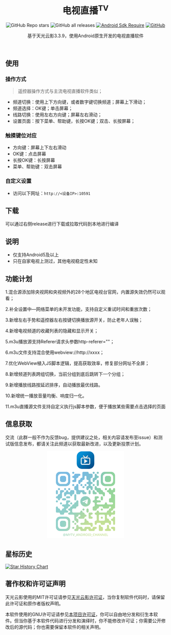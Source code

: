 <div align="center">
    <h1>电视直播<sup>TV</sup></h1>
<div align="center">


![GitHub Repo stars](https://img.shields.io/github/stars/mytv-android/mytv-android)
![GitHub all releases](https://img.shields.io/github/downloads/mytv-android/mytv-android/total)
[![Android Sdk Require](https://img.shields.io/badge/Android-5.0%2B-informational?logo=android)](https://apilevels.com/#:~:text=Jetpack%20Compose%20requires%20a%20minSdk%20of%2021%20or%20higher)
[![GitHub](https://img.shields.io/github/license/mytv-android/mytv-android)](https://github.com/mytv-android/mytv-android)

</div>
    <p>基于天光云影3.3.9，使用Android原生开发的电视直播软件</p>

<!-- <img src="./screenshots/Screenshot_dashboard.png" width="96%"/> -->
<br/>
<!-- <img src="./screenshots/Screenshot_channels.png" width="48%"/>
<img src="./screenshots/Screenshot_search.png" width="48%"/> -->
</div>

## 使用

### 操作方式

> 遥控器操作方式与主流电视直播软件类似；

- 频道切换：使用上下方向键，或者数字键切换频道；屏幕上下滑动；
- 频道选择：OK键；单击屏幕；
- 线路切换：使用左右方向键；屏幕左右滑动；
- 设置页面：按下菜单、帮助键，长按OK键；双击、长按屏幕；

### 触摸键位对应

- 方向键：屏幕上下左右滑动
- OK键：点击屏幕
- 长按OK键：长按屏幕
- 菜单、帮助键：双击屏幕

### 自定义设置

- 访问以下网址：`http://<设备IP>:10591`

## 下载

可以通过右侧release进行下载或拉取代码到本地进行编译

## 说明

- 仅支持Android5及以上
- 只在自家电视上测过，其他电视稳定性未知

## 功能计划

1.混合源添加除央视网和央视频外的28个地区电视台官网，内置源失效仍然可以观看；

2.补全设置中—网络菜单的未开发功能，支持自定义重试时间和重放次数；

3.新增左右手势和遥控器左右按键切换播放源开关，防止老年人误触；

4.新增电视频道的收藏列表的隐藏和显示开关；

5.m3u播放源支持Referer请求头参数http-referer=""；

6.m3u文件支持混合使用webview://http://xxxx；

7.优化WebView植入JS脚本逻辑，提高获取效率，修复部分网址不全屏；

8.新增频道列表跨组切换，当前分组到底后跳转下一个分组；

9.新增播放线路按延迟排序，自动播放最优线路。

10.新增统一播放音量均衡、响度归一化。

11.m3u直播源文件支持自定义执行js脚本参数，便于播放某些需要点击选择的页面


## 信息获取

交流（此群一般不作为反馈bug，提供建议之处，相关内容请发布至issue）和测试版信息发布，都请关注此频道以获取最新改进，以及更新投票计划。

<div align="center">
    <img src="./img/QRCode.png" width="48%"/>
</div>

## 星标历史

<a href="https://www.star-history.com/#mytv-android/mytv-android&Date">
 <picture>
   <source media="(prefers-color-scheme: dark)" srcset="https://api.star-history.com/svg?repos=mytv-android/mytv-android&type=Date&theme=dark" />
   <source media="(prefers-color-scheme: light)" srcset="https://api.star-history.com/svg?repos=mytv-android/mytv-android&type=Date" />
   <img alt="Star History Chart" src="https://api.star-history.com/svg?repos=mytv-android/mytv-android&type=Date" />
 </picture>
</a>

## 著作权和许可证声明

天光云影使用的MIT许可证请参见[天光云影许可证](./LICENSE_ORIGIN)，当你复制软件代码时，请保留此许可证和原作者版权声明。

本软件使用的GNU许可证请参见[本项目许可证](./LICENSE)，你可以自由地分发和衍生本软件。但当你基于本软件代码进行分发和演绎时，你不能修改许可证；你需要公开修改后的源代码；你也需要保留本软件的相关声明。